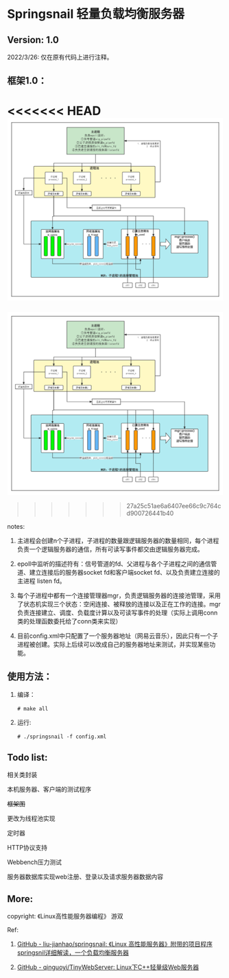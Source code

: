 # Springsnail 轻量负载均衡服务器

## Version: 1.0

2022/3/26: 仅在原有代码上进行注释。

## 框架1.0：

<<<<<<< HEAD
![framework](https://github.com/equantumWang/lite_server/blob/master/1.0Framework.png) 
=======
![framework](https://github.com/equantumWang/lite_server/blob/master/1.0Framework.png)
>>>>>>> 27a25c51ae6a6407ee66c9c764cd900726441b40

notes:

1) 主进程会创建n个子进程，子进程的数量跟逻辑服务器的数量相同，每个进程负责一个逻辑服务器的通信，所有可读写事件都交由逻辑服务器完成。

2) epoll中监听的描述符有：信号管道的fd、父进程与各个子进程之间的通信管道、建立连接后的服务器socket fd和客户端socket fd、以及负责建立连接的主进程 listen fd。

3) 每个子进程中都有一个连接管理器mgr，负责逻辑服务器的连接池管理，采用了状态机实现三个状态：空闲连接、被释放的连接以及正在工作的连接。mgr负责连接建立、调度、负载度计算以及可读写事件的处理（实际上调用conn类的处理函数委托给了conn类来实现）

4) 目前config.xml中只配置了一个服务器地址（网易云音乐），因此只有一个子进程被创建。实际上后续可以改成自己的服务器地址来测试，并实现某些功能。

## 使用方法：

1. 编译：
   
   `# make all`

2. 运行:
   
   `# ./springsnail -f config.xml`

## Todo list:

相关类封装

本机服务器、客户端的测试程序

~~框架图~~

更改为线程池实现

定时器

HTTP协议支持

Webbench压力测试

服务器数据库实现web注册、登录以及请求服务器数据内容

## More:

copyright: 《Linux高性能服务器编程》 游双

Ref:

1. [GitHub - liu-jianhao/springsnail: 《Linux 高性能服务器》附带的项目程序springsnil详细解读，一个负载均衡服务器](https://github.com/liu-jianhao/springsnail)

2. [GitHub - qinguoyi/TinyWebServer: Linux下C++轻量级Web服务器](https://github.com/qinguoyi/TinyWebServer)
